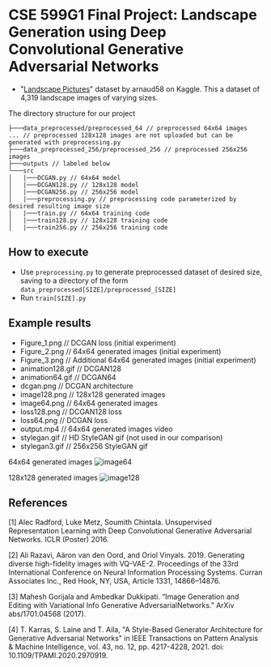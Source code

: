 # CSE 599G1 Final Project: Landscape Generation using Deep Convolutional Generative Adversarial Networks

- "[Landscape Pictures](https://www.kaggle.com/datasets/arnaud58/landscape-pictures)" dataset by arnaud58 on Kaggle. This a dataset of 4,319 landscape images of varying sizes.

The directory structure for our project

```
├───data_preprocessed/preprocessed_64 // preprocessed 64x64 images
... // preprocessed 128x128 images are not uploaded but can be generated with preprocessing.py
├───data_preprocessed_256/preprocessed_256 // preprocessed 256x256 images
├───outputs // labeled below
└───src
│   |───DCGAN.py // 64x64 model
│   |───DCGAN128.py // 128x128 model
│   |───DCGAN256.py // 256x256 model
│   |───preprocessing.py // preprocessing code parameterized by desired resulting image size
│   |───train.py // 64x64 training code
│   |───train128.py // 128x128 training code
│   |───train256.py // 256x256 training code
```

## How to execute
- Use `preprocessing.py` to generate preprocessed dataset of desired size, saving to a directory of the form `data_preprocessed[SIZE]/preprocessed_[SIZE]`
- Run `train[SIZE].py`

## Example results
- Figure_1.png // DCGAN loss (initial experiment)
- Figure_2.png // 64x64 generated images (initial experiment)
- Figure_3.png // Additional 64x64 generated images (initial experiment)
- animation128.gif // DCGAN128
- animation64.gif // DCGAN64
- dcgan.png // DCGAN architecture
- image128.png // 128x128 generated images
- image64.png // 64x64 generated images
- loss128.png // DCGAN128 loss
- loss64.png // DCGAN loss
- output.mp4 // 64x64 generated images video
- stylegan.gif // HD StyleGAN gif (not used in our comparison)
- stylegan3.gif // 256x256 StyleGAN gif

64x64 generated images
![image64](https://user-images.githubusercontent.com/56491725/207198239-b3821b63-f9fb-4bad-917c-220d2215d978.png)

128x128 generated images
![image128](https://user-images.githubusercontent.com/56491725/207198248-40f60d55-3f2b-40c7-ab23-ffcc222822a0.png)



## References
[1] Alec Radford, Luke Metz, Soumith Chintala. Unsupervised Representation Learning with Deep Convolutional Generative Adversarial Networks. ICLR (Poster) 2016.

[2] Ali Razavi, Aäron van den Oord, and Oriol Vinyals. 2019. Generating diverse high-fidelity images with VQ-VAE-2. Proceedings of the 33rd International Conference on Neural Information Processing Systems. Curran Associates Inc., Red Hook, NY, USA, Article 1331, 14866–14876.

[3] Mahesh Gorijala and Ambedkar Dukkipati. “Image Generation and Editing with Variational Info Generative AdversarialNetworks.” ArXiv abs/1701.04568 (2017).

[4] T. Karras, S. Laine and T. Aila, "A Style-Based Generator Architecture for Generative Adversarial Networks" in IEEE Transactions on Pattern Analysis & Machine Intelligence, vol. 43, no. 12, pp. 4217-4228, 2021. doi: 10.1109/TPAMI.2020.2970919.

